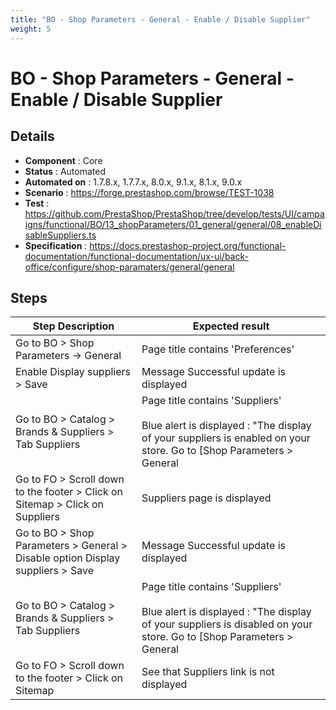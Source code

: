 ```yaml
---
title: "BO - Shop Parameters - General - Enable / Disable Supplier"
weight: 5
---
```


# BO - Shop Parameters - General - Enable / Disable Supplier
## Details
* **Component** : Core
* **Status** : Automated
* **Automated on** : 1.7.8.x, 1.7.7.x, 8.0.x, 9.1.x, 8.1.x, 9.0.x
* **Scenario** : https://forge.prestashop.com/browse/TEST-1038
* **Test** : https://github.com/PrestaShop/PrestaShop/tree/develop/tests/UI/campaigns/functional/BO/13_shopParameters/01_general/general/08_enableDisableSuppliers.ts
* **Specification** : https://docs.prestashop-project.org/functional-documentation/functional-documentation/ux-ui/back-office/configure/shop-paramaters/general/general

## Steps
| Step Description | Expected result |
| ----- | ----- |
| Go to BO > Shop Parameters -> General | Page title contains 'Preferences' |
| Enable Display suppliers > Save | Message Successful update is displayed |
| Go to BO > Catalog > Brands & Suppliers > Tab Suppliers | Page title contains 'Suppliers'<br><br>Blue alert is displayed : "The display of your suppliers is enabled on your store. Go to [Shop Parameters > General|http://develop:8888/admin-dev/index.php/configure/shop/preferences/preferences?_token=UypSSVWK9eBBg2AxKgciu-VKCtumCmAl_0o4KRg2ygU] to edit settings." |
| Go to FO > Scroll down to the footer > Click on Sitemap > Click on Suppliers | Suppliers page is displayed |
| Go to BO > Shop Parameters > General > Disable option Display suppliers > Save | Message Successful update is displayed |
| Go to BO > Catalog > Brands & Suppliers > Tab Suppliers | Page title contains 'Suppliers'<br><br>Blue alert is displayed : "The display of your suppliers is disabled on your store. Go to [Shop Parameters > General|http://develop:8888/admin-dev/index.php/configure/shop/preferences/preferences?_token=UypSSVWK9eBBg2AxKgciu-VKCtumCmAl_0o4KRg2ygU] to edit settings." |
| Go to FO > Scroll down to the footer > Click on Sitemap | See that Suppliers link is not displayed |
